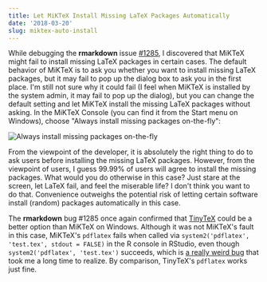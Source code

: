 ```yaml
---
title: Let MiKTeX Install Missing LaTeX Packages Automatically
date: '2018-03-20'
slug: miktex-auto-install
---
```


While debugging the **rmarkdown** issue [#1285](https://github.com/rstudio/rmarkdown/issues/1285), I discovered that MiKTeX might fail to install missing LaTeX packages in certain cases. The default behavior of MiKTeX is to ask you whether you want to install missing LaTeX packages, but it may fail to pop up the dialog box to ask you in the first place. I'm still not sure why it could fail (I feel when MiKTeX is installed by the system admin, it may fail to pop up the dialog), but you can change the default setting and let MiKTeX install the missing LaTeX packages without asking. In the MiKTeX Console (you can find it from the Start menu on Windows), choose "Always install missing packages on-the-fly":

![Always install missing packages on-the-fly](https://user-images.githubusercontent.com/163582/37617602-9e2ffe38-2b81-11e8-9e98-0853a08a4413.png)

From the viewpoint of the developer, it is absolutely the right thing to do to ask users before installing the missing LaTeX packages. However, from the viewpoint of users, I guess 99.99% of users will agree to install the missing packages. What would you do otherwise in this case? Just stare at the screen, let LaTeX fail, and feel the miserable life? I don't think you want to do that. Convenience outweighs the potential risk of letting certain software install (random) packages automatically in this case.

The **rmarkdown** bug #1285 once again confirmed that [TinyTeX](https://yihui.org/tinytex/) could be a better option than MiKTeX on Windows. Although it was not MiKTeX's fault in this case, MiKTeX's `pdflatex` fails when called via `system2('pdflatex', 'test.tex', stdout = FALSE)` in the R console in RStudio, even though `system2('pdflatex', 'test.tex')` succeeds, which is [a really weird bug](https://github.com/rstudio/rstudio/issues/2446) that took me a long time to realize. By comparison, TinyTeX's `pdflatex` works just fine.
